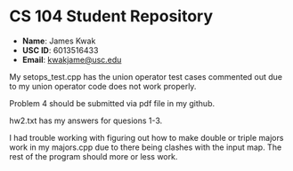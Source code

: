 # CS 104 Student Repository

- **Name**: James Kwak
- **USC ID**: 6013516433
- **Email**: kwakjame@usc.edu

My setops_test.cpp has the union operator
test cases commented out due to my union
operator code does not work properly.

Problem 4 should be submitted via pdf
file in my github.

hw2.txt has my answers for quesions 1-3.

I had trouble working with figuring out
how to make double or triple majors work
in my majors.cpp due to there being clashes
with the input map. The rest of the program
should more or less work.